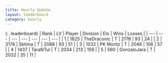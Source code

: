 ```yaml
---
title: Hourly Update
layout: leaderboard
category: hourly
---
```


{: .leaderboard}
| Rank | LV | Player | Division | Elo | Wins | Losses |
| --- | --- | --- | --- | --- | --- | --- |
| <span data-change="0">1</span> | 1825 | <span title="ID: 544310">TheDraconic</span> | T | <span data-change="0">2178</span> | <span data-change="0">93</span> | <span data-change="0">24</span> |
| <span data-change="0">2</span> | 3178 | <span title="ID: 353063">Sktima</span> | T | <span data-change="0">2088</span> | <span data-change="0">93</span> | <span data-change="0">51</span> |
| <span data-change="0">3</span> | 1032 | <span title="ID: 427478">PK Moritz</span> | T | <span data-change="0">2046</span> | <span data-change="0">106</span> | <span data-change="0">57</span> |
| <span data-change="0">4</span> | 1437 | <span title="ID: 285323">TaraNTul</span> | T | <span data-change="0">2034</span> | <span data-change="0">213</span> | <span data-change="0">159</span> |
| <span data-change="0">5</span> | 560 | <span title="ID: 650626">GonzaloJara</span> | T | <span data-change="0">2032</span> | <span data-change="0">35</span> | <span data-change="0">11</span> |
